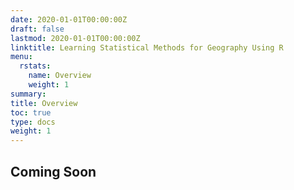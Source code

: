 ```yaml
---
date: 2020-01-01T00:00:00Z
draft: false
lastmod: 2020-01-01T00:00:00Z
linktitle: Learning Statistical Methods for Geography Using R 
menu:
  rstats:
    name: Overview
    weight: 1
summary: 
title: Overview
toc: true
type: docs
weight: 1
---
```


## Coming Soon
